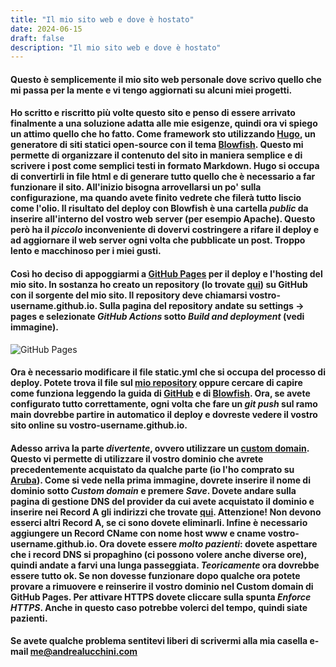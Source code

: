 ```yaml
---
title: "Il mio sito web e dove è hostato"
date: 2024-06-15
draft: false
description: "Il mio sito web e dove è hostato"
---
```


#### Questo è semplicemente il mio sito web personale dove scrivo quello che mi passa per la mente e vi tengo aggiornati su alcuni miei progetti.

#### Ho scritto e riscritto più volte questo sito e penso di essere arrivato finalmente a una soluzione adatta alle **mie** esigenze, quindi ora vi spiego un attimo quello che ho fatto. Come framework sto utilizzando [Hugo](https://gohugo.io/), un generatore di siti statici open-source con il tema [Blowfish](https://blowfish.page/). Questo mi permette di organizzare il contenuto del sito in maniera semplice e di scrivere i post come semplici testi in formato Markdown. Hugo si occupa di convertirli in file html e di generare tutto quello che è necessario a far funzionare il sito. All'inizio bisogna arrovellarsi un po' sulla configurazione, ma quando avete finito vedrete che filerà tutto liscio come l'olio. Il risultato del deploy con Blowfish è una cartella *public* da inserire all'interno del vostro web server (per esempio Apache). Questo però ha il *piccolo* inconveniente di dovervi costringere a rifare il deploy e ad aggiornare il web server ogni volta che pubblicate un post. Troppo lento e macchinoso per i miei gusti.

#### Così ho deciso di appoggiarmi a [GitHub Pages](https://pages.github.com/) per il deploy e l'hosting del mio sito. In sostanza ho creato un repository (lo trovate [qui](https://github.com/CommanderKen/commanderken.github.io)) su GitHub con il sorgente del mio sito. Il repository **deve** chiamarsi vostro-username.github.io. Sulla pagina del repository andate su settings -> pages e selezionate *GitHub Actions* sotto *Build and deployment* (vedi immagine).

![GitHub Pages](IMG_git_01.png)

#### Ora è necessario modificare il file static.yml che si occupa del processo di deploy. Potete trova il file sul [mio repository]() oppure cercare di capire come funziona leggendo la guida di [GitHub](https://docs.github.com/en/pages/getting-started-with-github-pages/about-github-pages) e di [Blowfish](https://blowfish.page/docs/hosting-deployment/#github-pages). Ora, se avete configurato tutto correttamente, ogni volta che fare un *git push* sul ramo main dovrebbe partire in automatico il deploy e dovreste vedere il vostro sito online su vostro-username.github.io.

#### Adesso arriva la parte *divertente*, ovvero utilizzare un [custom domain](https://docs.github.com/en/pages/configuring-a-custom-domain-for-your-github-pages-site/about-custom-domains-and-github-pages). Questo vi permette di utilizzare il vostro dominio che avrete precedentemente acquistato da qualche parte (io l'ho comprato su [Aruba](https://www.aruba.it)). Come si vede nella prima immagine, dovrete inserire il nome di dominio sotto *Custom domain* e premere *Save*. Dovete andare sulla pagina di gestione DNS del provider da cui avete acquistato il dominio e inserire nei Record A gli indirizzi che trovate [qui](https://docs.github.com/en/pages/configuring-a-custom-domain-for-your-github-pages-site/managing-a-custom-domain-for-your-github-pages-site#about-custom-domain-configuration). **Attenzione!** Non devono esserci altri Record A, se ci sono dovete eliminarli. Infine è necessario aggiungere un Record CName con nome host www e cname vostro-username.github.io. Ora dovete essere *molto pazienti*: dovete aspettare che i record DNS si propaghino (ci possono volere anche diverse ore), quindi andate a farvi una lunga passeggiata. *Teoricamente* ora dovrebbe essere tutto ok. Se non dovesse funzionare dopo qualche ora potete provare a rimuovere e reinserire il vostro dominio nel Custom domain di GitHub Pages. Per attivare HTTPS dovete cliccare sulla spunta *Enforce HTTPS*. Anche in questo caso potrebbe volerci del tempo, quindi siate pazienti.

#### Se avete qualche problema sentitevi liberi di scrivermi alla mia casella e-mail me@andrealucchini.com  
